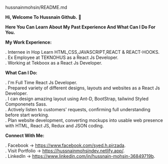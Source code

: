 hussnainmohsin/README.md

**Hi, Welcome To Hussnain Github.** 👋

**Here You Can Learn About My Past Experience And What Can I Do For You.**


**My Work Experience:**

. Internee in Hop Learn HTML,CSS,JAVASCRIPT,REACT & REACT-HOOKS.   
. Ex Employee at TEKNOHUS as a React Js Developer.     
. Working at Tekboox as a React Js Developer. 

**What Can I Do:**

. I'm Full Time React Js Developer.   
. Prepared variety of different designs, layouts and websites as a React Js Developer.                      
. I can design amazing layout using Ant-D, BootStrap, tailwind Styled Componenets Sass.    
. Actively listen to customers' requests, confirming full understanding before start working.            
. Plan website development, converting mockups into usable web presence with HTML, React JS, Redux and JSON coding.

**Connect With Me:**

. Facebook -> https://www.facebook.com/syed.h.pirzada.                                                                                                     
. Visit Portfolio -> https://hussnainmohsindev.netlify.app/.                                           
. LinkedIn -> https://www.linkedin.com/in/hussnain-mohsin-36849719b.
